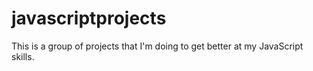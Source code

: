 # javascriptprojects

This is a group of projects that I'm doing to get better at my JavaScript skills. 
